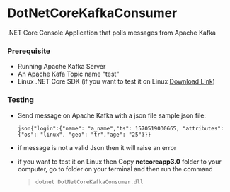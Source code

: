 # DotNetCoreKafkaConsumer
.NET Core Console Application that polls messages from Apache Kafka

### Prerequisite

- Running Apache Kafka Server
- An Apache Kafa Topic name "test"
- Linux .NET Core SDK (if you want to test it on Linux [Download Link](http://https://dotnet.microsoft.com/download "Download Link"))


### Testing

- Send message on Apache Kafka with a json file
sample json file:

	 ```json{"login":{"name": "a_name","ts": 1570519030665, "attributes":{"os": "linux", "geo": "tr","age": "25"}}}```
- if message is not a valid Json then it will raise an error

- if you want to test it on Linux then Copy **netcoreapp3.0** folder to your computer, go to folder on your terminal and then run the command 

	> `dotnet DotNetCoreKafkaConsumer.dll`

